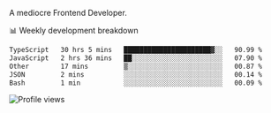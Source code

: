 A mediocre Frontend Developer.

📊 Weekly development breakdown
<!--START_SECTION:waka-->

```txt
TypeScript   30 hrs 5 mins   ██████████████████████▓░░   90.99 %
JavaScript   2 hrs 36 mins   ██░░░░░░░░░░░░░░░░░░░░░░░   07.90 %
Other        17 mins         ▒░░░░░░░░░░░░░░░░░░░░░░░░   00.87 %
JSON         2 mins          ░░░░░░░░░░░░░░░░░░░░░░░░░   00.14 %
Bash         1 min           ░░░░░░░░░░░░░░░░░░░░░░░░░   00.09 %
```

<!--END_SECTION:waka-->

<img src="https://gpvc.arturio.dev/iqbalfasri" alt="Profile views"/>
